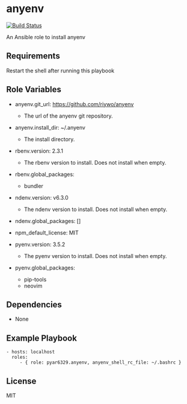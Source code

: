 anyenv
======

[![Build Status](https://travis-ci.org/pyar6329/ansible-anyenv.svg?branch=master)](https://travis-ci.org/pyar6329/ansible-anyenv)

An Ansible role to install anyenv

Requirements
------------

Restart the shell after running this playbook

Role Variables
--------------

- anyenv.git_url: https://github.com/riywo/anyenv
    - The url of the anyenv git repository.
- anyenv.install_dir: ~/.anyenv
    - The install directory.

- rbenv.version: 2.3.1
    - The rbenv version to install. Does not install when empty.
- rbenv.global_packages:
    - bundler

- ndenv.version: v6.3.0
    - The ndenv version to install. Does not install when empty.
- ndenv.global_packages: []

- npm_default_license: MIT

- pyenv.version: 3.5.2
    - The pyenv version to install. Does not install when empty.
- pyenv.global_packages:
    - pip-tools
    - neovim

Dependencies
------------

- None

Example Playbook
----------------

    - hosts: localhost
      roles:
         - { role: pyar6329.anyenv, anyenv_shell_rc_file: ~/.bashrc }

License
-------

MIT
